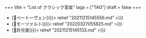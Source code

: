 +++
title = "List of クラシック音楽"
tags = ["TAG"]
draft = false
+++

-   [📝ベートーヴェン]({{< relref "20211215145556.md" >}})
-   [📝モーツァルト]({{< relref "20220327055825.md" >}})
-   [📝許光俊]({{< relref "20211215145133.md" >}})
